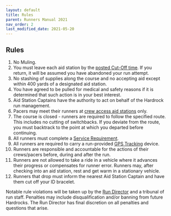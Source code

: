 ```yaml
---
layout: default
title: Rules
parent: Runners Manual 2021
nav_order: 2
last_modified_date: 2021-05-20
---
```


## Rules

1. No Muling.
2. You must leave each aid station by the [posted Cut-Off time](https://hardrock100.github.io/docs/runners_manual_2021/aid_station_table/). If you return, it will be assumed you have abandoned your run attempt.
3. No stashing of supplies along the course and no accepting aid except within 400 yards of a designated aid station.
4. You have agreed to be pulled for medical and safety reasons if it is determined that such action is in your best interest.
5. Aid Station Captains have the authority to act on behalf of the Hardrock run management.
6. Pacers may meet their runners at [crew access aid stations](https://hardrock100.github.io/docs/runners_manual_2021/aid_station_table/) only.
7. The course is closed - runners are required to follow the specified route. This includes no cutting of switchbacks. If you deviate from the route, you must backtrack to the point at which you departed before continuing.
8. All runners must complete a [Service Requirement](https://www.hardrock100.com/files/trailwork/HR100-2021-Service-Form.pdf).
9. All runners are required to carry a run-provided [GPS Tracking](https://www.hardrock100.com/hardrock-runner-tracking.php) device.
10. Runners are responsible and accountable for the actions of their crews/pacers before, during and after the run.
11. Runners are not allowed to take a ride in a vehicle where it advances their progress or compensates for runner error. Runners may, after checking into an aid station, rest and get warm in a stationary vehicle.
12. Runners that drop must inform the nearest Aid Station Captain and have them cut off your ID bracelet.
 
Notable rule violations will be taken up by the [Run Director](mailto:dale@hardrock100.com) and a tribunal of run staff.  Penalties may include disqualification and/or banning from future Hardrocks.  The Run Director has final discretion on all penalties and questions that arise.
